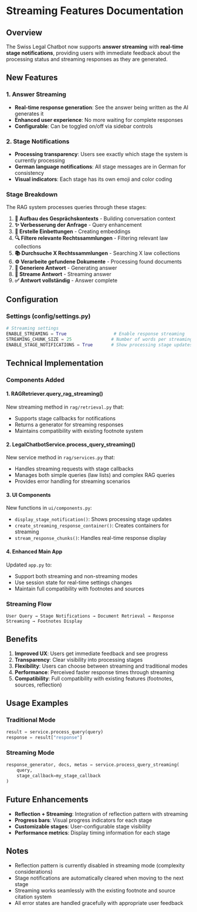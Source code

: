 # Streaming Features Documentation

## Overview

The Swiss Legal Chatbot now supports **answer streaming** with **real-time stage notifications**, providing users with immediate feedback about the processing status and streaming responses as they are generated.

## New Features

### 1. Answer Streaming
- **Real-time response generation**: See the answer being written as the AI generates it
- **Enhanced user experience**: No more waiting for complete responses
- **Configurable**: Can be toggled on/off via sidebar controls

### 2. Stage Notifications
- **Processing transparency**: Users see exactly which stage the system is currently processing
- **German language notifications**: All stage messages are in German for consistency
- **Visual indicators**: Each stage has its own emoji and color coding

### Stage Breakdown

The RAG system processes queries through these stages:

1. **🧠 Aufbau des Gesprächskontexts** - Building conversation context
2. **✨ Verbesserung der Anfrage** - Query enhancement  
3. **🔢 Erstelle Einbettungen** - Creating embeddings
4. **🔍 Filtere relevante Rechtssammlungen** - Filtering relevant law collections
5. **📚 Durchsuche X Rechtssammlungen** - Searching X law collections
6. **⚙️ Verarbeite gefundene Dokumente** - Processing found documents
7. **💭 Generiere Antwort** - Generating answer
8. **📝 Streame Antwort** - Streaming answer
9. **✅ Antwort vollständig** - Answer complete

## Configuration

### Settings (config/settings.py)
```python
# Streaming settings
ENABLE_STREAMING = True                  # Enable response streaming
STREAMING_CHUNK_SIZE = 25               # Number of words per streaming chunk  
ENABLE_STAGE_NOTIFICATIONS = True       # Show processing stage updates to user
```

## Technical Implementation

### Components Added

#### 1. RAGRetriever.query_rag_streaming()
New streaming method in `rag/retrieval.py` that:
- Supports stage callbacks for notifications
- Returns a generator for streaming responses
- Maintains compatibility with existing footnote system

#### 2. LegalChatbotService.process_query_streaming()
New service method in `rag/services.py` that:
- Handles streaming requests with stage callbacks
- Manages both simple queries (law lists) and complex RAG queries
- Provides error handling for streaming scenarios

#### 3. UI Components
New functions in `ui/components.py`:
- `display_stage_notification()`: Shows processing stage updates
- `create_streaming_response_container()`: Creates containers for streaming
- `stream_response_chunks()`: Handles real-time response display

#### 4. Enhanced Main App
Updated `app.py` to:
- Support both streaming and non-streaming modes
- Use session state for real-time settings changes
- Maintain full compatibility with footnotes and sources

### Streaming Flow

```
User Query → Stage Notifications → Document Retrieval → Response Streaming → Footnotes Display
```

## Benefits

1. **Improved UX**: Users get immediate feedback and see progress
2. **Transparency**: Clear visibility into processing stages
3. **Flexibility**: Users can choose between streaming and traditional modes
4. **Performance**: Perceived faster response times through streaming
5. **Compatibility**: Full compatibility with existing features (footnotes, sources, reflection)

## Usage Examples

### Traditional Mode
```python
result = service.process_query(query)
response = result["response"]
```

### Streaming Mode
```python
response_generator, docs, metas = service.process_query_streaming(
    query, 
    stage_callback=my_stage_callback
)
```

## Future Enhancements

- **Reflection + Streaming**: Integration of reflection pattern with streaming
- **Progress bars**: Visual progress indicators for each stage
- **Customizable stages**: User-configurable stage visibility
- **Performance metrics**: Display timing information for each stage

## Notes

- Reflection pattern is currently disabled in streaming mode (complexity considerations)
- Stage notifications are automatically cleared when moving to the next stage
- Streaming works seamlessly with the existing footnote and source citation system
- All error states are handled gracefully with appropriate user feedback 